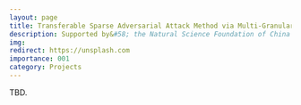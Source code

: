 ```yaml
---
layout: page
title: Transferable Sparse Adversarial Attack Method via Multi-Granular Sparse Representation and Learning
description: Supported by&#58; the Natural Science Foundation of China <br> Year&#58; 2025-2026 <br> Role&#58; PI
img:
redirect: https://unsplash.com
importance: 001
category: Projects
---
```


TBD.
